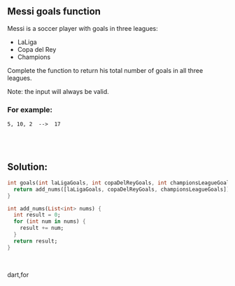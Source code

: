 ## Messi goals function

Messi is a soccer player with goals in three leagues:

- LaLiga
- Copa del Rey
- Champions

Complete the function to return his total number of goals in all three leagues.

Note: the input will always be valid.

### For example:

```
5, 10, 2  -->  17
```

<br><br>

## Solution:
```dart
int goals(int laLigaGoals, int copaDelReyGoals, int championsLeagueGoals) {
  return add_nums([laLigaGoals, copaDelReyGoals, championsLeagueGoals]);
}

int add_nums(List<int> nums) {
  int result = 0;
  for (int num in nums) {
    result += num;
  }
  return result;
}
```

<br>

<tag>dart,for<tag>